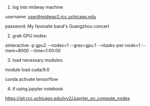 1. log into midway machine

username: user@midway2.rcc.uchicago.edu

password: My favoraite band's Guangzhou concert 

2. grab GPU nodes:

sinteractive -p gpu2 --nodes=1 --gres=gpu:1 --ntasks-per-node=1 --mem=8000 --time=1:00:00

3. load necessary modules:

module load cuda/9.0

conda activate tensorflow

4. if using jupyter notebook

https://git.rcc.uchicago.edu/ivy2/Jupyter_on_compute_nodes
